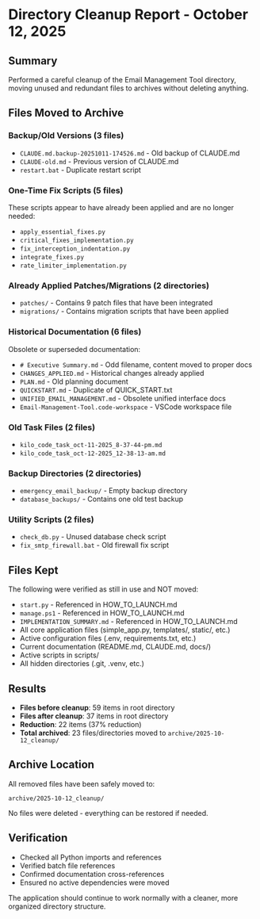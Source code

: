 # Directory Cleanup Report - October 12, 2025

## Summary
Performed a careful cleanup of the Email Management Tool directory, moving unused and redundant files to archives without deleting anything.

## Files Moved to Archive

### Backup/Old Versions (3 files)
- `CLAUDE.md.backup-20251011-174526.md` - Old backup of CLAUDE.md
- `CLAUDE-old.md` - Previous version of CLAUDE.md
- `restart.bat` - Duplicate restart script

### One-Time Fix Scripts (5 files)
These scripts appear to have already been applied and are no longer needed:
- `apply_essential_fixes.py`
- `critical_fixes_implementation.py`
- `fix_interception_indentation.py`
- `integrate_fixes.py`
- `rate_limiter_implementation.py`

### Already Applied Patches/Migrations (2 directories)
- `patches/` - Contains 9 patch files that have been integrated
- `migrations/` - Contains migration scripts that have been applied

### Historical Documentation (6 files)
Obsolete or superseded documentation:
- `# Executive Summary.md` - Odd filename, content moved to proper docs
- `CHANGES_APPLIED.md` - Historical changes already applied
- `PLAN.md` - Old planning document
- `QUICKSTART.md` - Duplicate of QUICK_START.txt
- `UNIFIED_EMAIL_MANAGEMENT.md` - Obsolete unified interface docs
- `Email-Management-Tool.code-workspace` - VSCode workspace file

### Old Task Files (2 files)
- `kilo_code_task_oct-11-2025_8-37-44-pm.md`
- `kilo_code_task_oct-12-2025_12-38-13-am.md`

### Backup Directories (2 directories)
- `emergency_email_backup/` - Empty backup directory
- `database_backups/` - Contains one old test backup

### Utility Scripts (2 files)
- `check_db.py` - Unused database check script
- `fix_smtp_firewall.bat` - Old firewall fix script

## Files Kept
The following were verified as still in use and NOT moved:
- `start.py` - Referenced in HOW_TO_LAUNCH.md
- `manage.ps1` - Referenced in HOW_TO_LAUNCH.md
- `IMPLEMENTATION_SUMMARY.md` - Referenced in HOW_TO_LAUNCH.md
- All core application files (simple_app.py, templates/, static/, etc.)
- Active configuration files (.env, requirements.txt, etc.)
- Current documentation (README.md, CLAUDE.md, docs/)
- Active scripts in scripts/
- All hidden directories (.git, .venv, etc.)

## Results
- **Files before cleanup**: 59 items in root directory
- **Files after cleanup**: 37 items in root directory
- **Reduction**: 22 items (37% reduction)
- **Total archived**: 23 files/directories moved to `archive/2025-10-12_cleanup/`

## Archive Location
All removed files have been safely moved to:
```
archive/2025-10-12_cleanup/
```

No files were deleted - everything can be restored if needed.

## Verification
- Checked all Python imports and references
- Verified batch file references
- Confirmed documentation cross-references
- Ensured no active dependencies were moved

The application should continue to work normally with a cleaner, more organized directory structure.